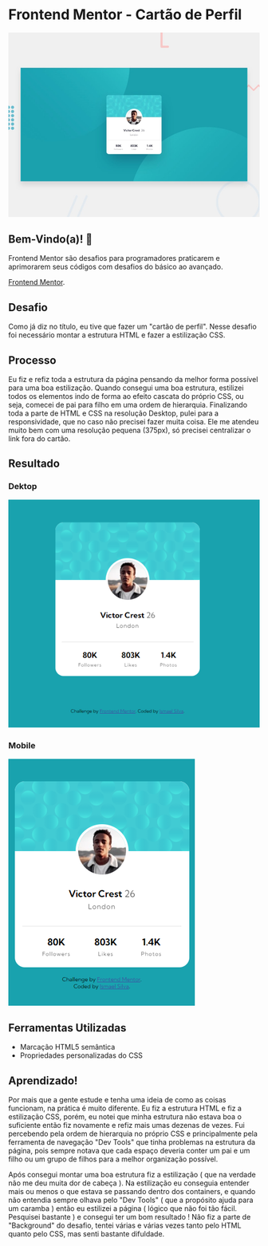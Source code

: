 # Frontend Mentor - Cartão de Perfil

![Design preview for the Profile card component coding challenge](./design/desktop-preview.jpg)

## Bem-Vindo(a)! 👋

Frontend Mentor são desafios para programadores praticarem e aprimorarem seus códigos com desafios do básico ao avançado.

[Frontend Mentor](https://www.frontendmentor.io).

## Desafio

Como já diz no título, eu tive que fazer um "cartão de perfil". Nesse desafio foi necessário montar a estrutura HTML e fazer a estilização CSS.

## Processo

Eu fiz e refiz toda a estrutura da página pensando da melhor forma possível para uma boa estilização. Quando consegui uma boa estrutura, estilizei todos os elementos indo de forma ao efeito cascata do próprio CSS, ou seja, comecei de pai para filho em uma ordem de hierarquia.
Finalizando toda a parte de HTML e CSS na resolução Desktop, pulei para a responsividade, que no caso não precisei fazer muita coisa. Ele me atendeu muito bem com uma resolução pequena (375px), só precisei centralizar o link fora do cartão.

## Resultado

### Dektop
![Resultado-Desktop](./design/resultado-desktop.png)

### Mobile
![Resultado-Mobile](./design/resultado-mobile.png)

## Ferramentas Utilizadas

- Marcação HTML5 semântica
- Propriedades personalizadas do CSS

## Aprendizado!

Por mais que a gente estude e tenha uma ideia de como as coisas funcionam, na prática é muito diferente. Eu fiz a estrutura HTML e fiz a estilização CSS, porém, eu notei que minha estrutura não estava boa o suficiente então fiz novamente e refiz mais umas dezenas de vezes. Fui percebendo pela ordem de hierarquia no próprio CSS e principalmente pela ferramenta de navegação "Dev Tools" que tinha problemas na estrutura da página, pois sempre notava que cada espaço deveria conter um pai e um filho ou um grupo de filhos para a melhor organização possível.

Após consegui montar uma boa estrutura fiz a estilização ( que na verdade não me deu muita dor de cabeça ). Na estilização eu conseguia entender mais ou menos o que estava se passando dentro dos containers, e quando não entendia sempre olhava pelo "Dev Tools" ( que a propósito ajuda para um caramba ) então eu estilizei a página ( lógico que não foi tão fácil. Pesquisei bastante ) e consegui ter um bom resultado ! Não fiz a parte de "Background" do desafio, tentei várias e várias vezes tanto pelo HTML quanto pelo CSS, mas senti bastante difuldade.
